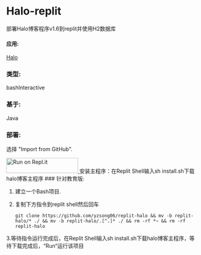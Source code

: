 # Halo-replit

部署Halo博客程序v1.6到replit并使用H2数据库

#### 应用:

[Halo](https://doc.halo.run)

### 类型:

bashInteractive

### 基于:

Java

### 部署:

   选择 "Import from GitHub".

<a href="https://replit.com/github/yzsong06/replit-halo">
  <img alt="Run on Repl.it" src="https://replit.com/badge/github/github/halo" style="height: 40px; width: 190px;" />
</a>
安装主程序：在Replit Shell输入sh install.sh下载halo博客主程序
### 针对教育版:

1. 建立一个Bash项目.

2. 复制下方指令到replit shell然后回车

   `git clone https://github.com/yzsong06/replit-halo && mv -b replit-halo/* ./ && mv -b replit-halo/.[^.]* ./ && rm -rf *~ && rm -rf replit-halo`

3.等待指令运行完成后，在Replit Shell输入sh install.sh下载halo博客主程序，等待下载完成后，“Run“运行该项目

